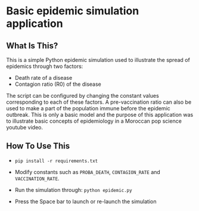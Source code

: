 Basic epidemic simulation application
================================


What Is This?
-------------

This is a simple Python epidemic simulation used to illustrate the spread of epidemics through two factors:
- Death rate of a disease
- Contagion ratio (R0) of the disease

The script can be configured by changing the constant values corresponding to each of these factors. A pre-vaccination ratio can also be used to make a part of the population immune before the epidemic outbreak.
This is only a basic model and the purpose of this application was to illustrate basic concepts of epidemiology in a Moroccan pop science youtube video.


How To Use This
---------------
- `pip install -r requirements.txt`

- Modify constants such as `PROBA_DEATH`, `CONTAGION_RATE` and `VACCINATION_RATE`.

- Run the simulation through:
`python epidemic.py`

- Press the Space bar to launch or re-launch the simulation

